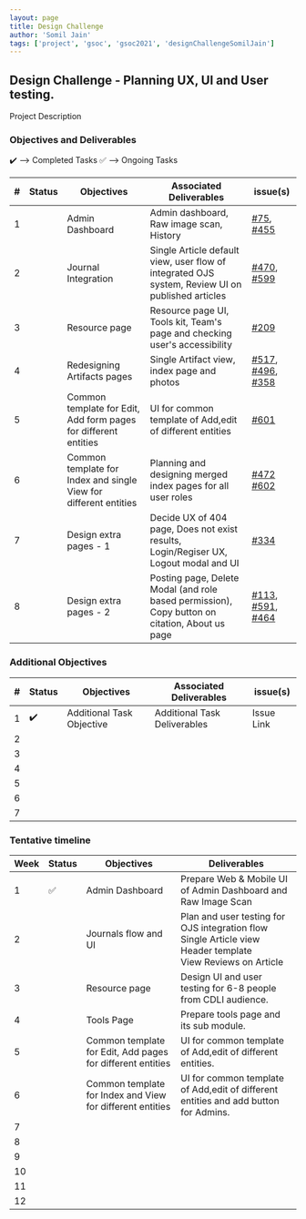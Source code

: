 ```yaml
---
layout: page
title: Design Challenge
author: 'Somil Jain'
tags: ['project', 'gsoc', 'gsoc2021', 'designChallengeSomilJain']
---
```


## Design Challenge - Planning UX, UI and User testing.

Project Description

### Objectives and Deliverables

:heavy_check_mark: --> Completed Tasks
:white_check_mark: --> Ongoing Tasks

| \# | Status  | Objectives                    | Associated Deliverables         | issue(s) |
| --- | --- | ----------------------------- | ---------------------------------------------- | -------- |
| 1 ||  Admin Dashboard | Admin dashboard, Raw image scan, History | [#75](https://gitlab.com/cdli/framework/-/issues/75), [#455](https://gitlab.com/cdli/framework/-/issues/455)  |
| 2 ||  Journal Integration | Single Article default view, user flow of integrated OJS system, Review UI on published articles | [#470](https://gitlab.com/cdli/framework/-/issues/470), [#599](https://gitlab.com/cdli/framework/-/issues/599) |
| 3 ||  Resource page | Resource page UI, Tools kit, Team's page and checking user's accessibility | [#209](https://gitlab.com/cdli/framework/-/issues/209)|
| 4 ||  Redesigning Artifacts pages | Single Artifact view, index page and photos  | [#517](https://gitlab.com/cdli/framework/-/issues/517), [#496](https://gitlab.com/cdli/framework/-/issues/496), [#358](https://gitlab.com/cdli/framework/-/issues/358)  |
| 5 ||  Common template for Edit, Add form pages for different entities | UI for common template of Add,edit of different entities | [#601](https://gitlab.com/cdli/framework/-/issues/602) |
| 6 ||  Common template for Index and single View for different entities| Planning and designing merged index pages for all user roles | [#472](https://gitlab.com/cdli/framework/-/issues/472)  [#602](https://gitlab.com/cdli/framework/-/issues/602) |
| 7 ||  Design extra pages - 1  | Decide UX of 404 page, Does not exist results, Login/Regiser UX, Logout modal and UI |  [#334](https://gitlab.com/cdli/framework/-/issues/334) |
| 8 ||  Design extra pages - 2 | Posting page, Delete Modal (and role based permission), Copy button on citation, About us page |  [#113](https://gitlab.com/cdli/framework/-/issues/113), [#591](https://gitlab.com/cdli/framework/-/issues/591), [#464](https://gitlab.com/cdli/framework/-/issues/464) |



### Additional Objectives

| \# | Status  | Objectives         | Associated Deliverables                                             | issue(s) |
| --- | --- | ------------------ | ------------------------------------------------------------------- | -------- |
| 1 | :heavy_check_mark: | Additional Task Objective  | Additional Task Deliverables | Issue Link        |
| 2 |  |   |  |  |
| 3 |  |   |  |  |
| 4 |  |   |  |  |
| 5 |  |   |  |  |
| 6 |  |   |  |  |
| 7 |  |   |  |  |


### Tentative timeline  

| Week | Status | Objectives | Deliverables |
|---|---|---|---|
|1| :white_check_mark:|  Admin Dashboard |   Prepare Web & Mobile UI of Admin Dashboard and Raw Image Scan  |
|2| |  Journals flow and UI |   Plan and user testing for OJS integration flow  <br>  Single Article view Header template <br> View Reviews on Article  |
|3| |  Resource page |   Design UI and user testing for 6-8 people from CDLI audience.   | 
|4| |  Tools Page |   Prepare tools page and its sub module.  | 
|5| |  Common template for Edit, Add pages for different entities |  UI for common template of Add,edit of different entities.  |  
|6| |  Common template for Index and View for different entities |  UI for common template of Add,edit of different entities and add button for Admins.  |  
|7| | | |
|8| | | |
|9| | | |
|10| | | |
|11| | | |
|12| | | |
 





